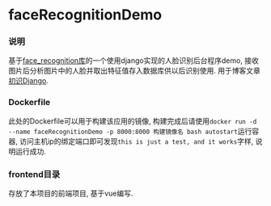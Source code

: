 # faceRecognitionDemo

### 说明
基于[face_recognition库](https://github.com/ageitgey/face_recognition)的一个使用django实现的人脸识别后台程序demo, 接收图片后分析图片中的人脸并取出特征值存入数据库供以后识别使用. 用于博客文章[初识Django](https://blog.safeandsound.cn/post/初识Django.html).

### Dockerfile
此处的Dockerfile可以用于构建该应用的镜像, 构建完成后请使用`docker run -d --name faceRecognitionDemo -p 8000:8000 构建镜像名 bash autostart`运行容器, 访问主机ip的绑定端口即可发现`this is just a test, and it works`字样, 说明运行成功.

### frontend目录
存放了本项目的前端项目, 基于vue编写.